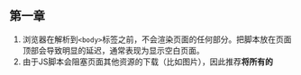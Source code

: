 ## 第一章
1. 浏览器在解析到`<body>`标签之前，不会渲染页面的任何部分。把脚本放在页面顶部会导致明显的延迟，通常表现为显示空白页面。
1. 由于JS脚本会阻塞页面其他资源的下载（比如图片），因此推荐**将所有的<script>标签**尽可能的放到**<body>标签的底部**。
总结：**将脚本放在底部**。
2. 由于每个<script>标签**初始下载**时都会阻塞页面渲染，所以减少页面包含的<script>标签数量有助于改善这一情况。可以通过打包工具来合并为一个JS文件。
3. 下载单个100kb的文件比下载4个25kb的文件更快。**减少页面中外链脚本文件的数量将会改善性能**。
4. 无阻塞脚本的秘诀在于，在页面加载完成后才加载JavaScript代码。在window对象的onload事件触发后再下载脚本。
3. 在<script>标签里使用defer 或者 async 属性。对应的JavaScript文件将在页面解析到`<script>`标签时开始下载，但并不会执行，直到DOM加载完成。
4. 带有defer属性的js文件下载时，不会阻塞浏览器的其他进程。可以并行下载。

## 第二章
1. 如果一个函数引用了三次document，而document是个全局对象。搜索该变量的过程必须遍历整个作用域链，直到最后在全局变量对象中找到。
2. 执行函数时会创建一个成为执行环境（执行上下文）的内部对象。一个执行环境定义了一个函数执行时的环境。函数每次执行时对应的执行环境都是独一无二的，所以多次调用同一个函数就会创建多个执行环境。当函数执行完毕，执行环境就会被销毁。
3. 在执行环境的作用域链中，一个标识符所在的位置越深，他的读写速度也就越慢。因此，局部变量总是最快的。全局变量通常是最慢的，因为全局变量总是存在于作用域链中的最末端。
4. 如果多次访问一个全局对象，可以通过全局变量的引用储存在一个局部变量中。如： `var doc = document`，这样访问全局变量的次数从3次变为1次。而且doc是个局部变量，通过它访问document会更快。
5. 使用闭包也会对性能有影响。闭包是JS最强大的功能之一，它允许函数访问局部作用域之外的数据。
6. 减轻闭包对执行速度的影响：将常用的跨作用于变量储存在局部变量中，然后直接访问局部变量。
7. 通过`hasOwnProperty()`可以判断对象是否包含特定的实例成员。
```
let book = {
    name: 'js'
}

book.hasOwnProperty('name') // true
book.hasOwnProperty('toString') // false
```
8. 要确定对象是否包含特定的属性，可以使用in操作符
```
('name' in book) // true
('toString' in book) // true 因为他即会搜索实例，也会搜索原型
```
9. 搜索实例成员比从字面量或局部变量中读取数据代价更高，再加上便利原型链带来的开销，让性能问题更为严重。
10. 对象成员嵌套得越深，读取速度就会越慢。如  读取loaction.href 比 window.loaction.href  快。
11. 通常来说，在函数中如果要多次读取同一个对象属性，最佳做法是将属性保存到局部变量中。局部变量能够用来代替属性以避免多次查找带来的性能开销。
12. 通过赋值给局部变量的方法不适用于对象的成员方法。因为许多对象方法使用this来判断执行环境，把一个对象方法保存在局部变量会导致this绑定到window，而this值的改变会使得JavaScript引擎无法正确解析它的对象成员，进而导致程序出错。

## 第三章
1. 频繁的访问DOM也会影响性能。访问DOM的次数越多，代码的运行速度越慢。
2. 当页面布局和几何属性发生改变时就需要“重排”。
3. 每次重排都会产生计算消耗，大多数浏览器通过队列化修改并批量执行来优化重排过程。
4. 浏览器需要重排的次数越小，应用程序的响应速度就越快。
5. 如果通过dom改变元素的几何属性（宽高），其他元素的几何属性也会受到影响。浏览器会使渲染树中受到影响的部分失效，并重新构造渲染树。**这个过程称为重排（reflow）**。
6. 完成重排后，浏览器会重新绘制受影响的部分到屏幕中，**这个过程称为重绘（repaint）**。
7. **并不是所有的dom变化都会影响几何属性。例如，改变一个元素的背景色并不会影响它的宽和高。在这种情况下，只会发生一次重绘，因为元素的布局并没有改变**。
8. 重排发生在**页面布局和几何属性改变**时就需要重排。
- 添加或删除可见的DOM元素
- 元素位置改变
- 元素尺寸改变（包括：外边距、内边距、边框厚度、宽度、高度等属性改变。）
- 内容改变，例如：文本改变或图片被另一个不同尺寸的图片替代
- 页面渲染初始化
- 浏览器窗口尺寸改变
9. 当你需要对DOM元素进行一系列操作时，可以通过以下步骤来减少重绘和重排的次数：
    - 使元素脱离文档流
    - 对其应用多重改变
    - 把元素带回文档中

这个过程里会触发两次重排，第一步和第二步。如果你忽略这两步，那么在第二步**所产生的任何修改都会触发一次重排**。
10. 有三种方法可以使dom脱离文档：
- 隐藏元素，应用修改，重新显示
- 使用文档片段在当前DOM之外构建一个子树，再把它拷贝回文档
- 将原始元素拷贝到一个脱离文档的节点中，修改副本，完成后再替换原始元素
11. 在IE中大量：hover会降低性能。
12. 使用事件委托来减少事件处理器的数量。

## 第四章
1. 在大多数变成语言中，代码执行时间大部分消耗在循环中。循环处理是最常见的编程模式之一，也是提升性能必须关注的要点之一。
2. 循环类型包括 for循环、while循环、do-while循环和for-in循环。这些循环当中只有for-in循环比其他几种明显要慢。
3.在循环中，通过定义一个局部变量的`length`属性，这样循环运行前只进行一次属性查找。可以直接读取局部变量。
```
for(let i=0; i<item.length; i++)
写成
for(let i=0, len=item.length; i<len; i++)
```
4. 通过使用倒序循环来提升性能，如：`var i=items.length i--`
5. Duff's Device
```
let i = item.length % 8
while(i) {
    process(item[i--])
}

i = Math.floor(item.length % 8)

whilte(i) {
    process(item[i--])
    process(item[i--])
    process(item[i--])
    process(item[i--])
    process(item[i--])
    process(item[i--])
    process(item[i--])
    process(item[i--])
}
```
5. 事实证明，大多数情况下switch比if-else运行要快，但只有当条件数量很大时才快得明显。
6. 在条件数量较少时使用if-else，而在条件数量较大时使用switch。
7. 优化if-else的方法是确保**最有可能出现的条件放在首位**。if-else中的条件语句应该总是按照从**最大概率到最小概率的顺序排列**，以确保运行速度最快。
8. 优化if-else的另一种方法是使用一系列嵌套的if-else语句。
```
if (value < 6) {
    if (value < 3) {
      if (value === 2) {
        console.log('result2');
      } else if (value === 1) {
        console.log('result1');
      } else {
        console.log('result0');
      }
    } else {
      if (value === 3) {
        console.log('result3');
      } else if (value === 4) {
        console.log('result4');
      } else {
        console.log('result5');
      }
    }
    } else {
    if (value < 8) {
      if (value === 7) {
        console.log('result7');
      } else {
        console.log('result6');
      }
    } else {
      if (value === 8) {
        console.log('result8');
      } else if (value === 9) {
        console.log('result9');
      } else {
        console.log('result10');
      }
    }
}
```
9. 使用**查找表**（**数组**）比if-else和switch更快。优点是不用书写任何条件判断语句，即便候选值数量增加时，也几乎不会产生额外的性能开销。
10. 当单个键和单个值之间存在逻辑映射时，查找表的优势就能体现出来。`switch`语句**更适合于每个键都需要对应一个独特的动作或一系列动作的场合**。
11. JavaScript引擎支持的递归数量与JavaScript调用栈大小直接相关。
12. 最常见的导致栈溢出的原因是**不正确的终止条件**。
13. 字符串合并的方法：
```
The + operator: str = 'a' + 'b' + 'c'
The += operator: str = 'a'
                str += 'b'
                str += 'c'
array.join(): str = ['a', 'b', 'c'].join("")
string.concat(): str = 'a'
                str = str.concat(['a', 'b'])
```
14. `str += 'one' + 'two'`；此代码运行会经历以下几个步骤：
- 在内存中创建一个临时字符串
- 连接后的字符串'onetwo'被赋值给该临时字符串
- 临时字符串与str当前的值连接
- 连接后的值赋值给str
15. 优化上述代码:`str += 'one';str += 'two';`或者`str = str + 'one' + 'two'`。
- 赋值表达式由str作为基础，每次给他附加一个字符串，由左向右依次连接，因此避免使用了**临时字符串**。
- 除IE浏览器外，其他浏览器会尝试为**表达式左侧的字符串分配更多的内存**，然后将第二个字符串拷贝至它的结尾。
16. 在IE7及一下用`join()`可以使用如下优化：**使用一个数组来接收合并的字符串，然后通过`join("")`进行连接。**
17. 正则表达式慢的原因通常是匹配失败的过程慢，而不是匹配成功的过程慢。所以，如果修改一个正则表达式匹配过程变快而失败过程变慢，是一个错误的修改。
18. 一个快速的正则表达式需要：
- 起始标记：`^ $`
- 特定的字符串
- 字符类：`\d [a-z]`等
- 单词边界：`\b`
- 避免：
    - 分组或选择字元开头
    - 类似`one|two`的顶层分支
19. 使用字符集和选项组件来减少对分支的需求：
```
// 替换前   替换后
cat|bat     [cb]at
red|read    rea?d
red|raw     r(?:ed|aw)
(.|\r|\n)   [\s\S]
```


## 第六章
1. **用于执行JavaScript和更新用户界面的进程通常被称为“浏览器UI线程”。UI线程的工作基于一个简单的队列系统，任务会被保存到队列中直到进程空闲。一旦空闲，队列中的下一个任务就被重新提取出来并运行。这些任务要么是运行JavaScript代码，要么是执行UI更新，包括重绘和重排。**
2. 定时器的时间**从代码创建开始时计时**。并在指定时间后**加入任务队列**。
3. 如果执行定时器的函数执行时间较长甚至超过定时器的时间，那么定时器会在函数执行完之后立马执行。
4. 每个定时器的真实延时时间在很大程度上来说取决于具体情况。普遍来讲，最好使用最少25毫秒，因为在小的延时，对大多数UI更新来说不够用。


## 第七章
1. 使用xht时，`POST`和`GET`的对比：
- 对于那些不会改变服务器状态，只会获取数据（幂等行为）的请求，应该使用GET。**经GET请求的数据会被缓存起来，如果需要多次请求同一数据的话，他会有助于提升性能。**
> 幂等行为：若干次请求的副作用与单词请求相同或者根本没有副作用，那么这些请求方法就能够被视作“幂等”的。GET请求对服务器不产生其他副作用，所以具有幂等属性。
- 当请求的URL加上参数的长度接近或超过2048个字符时，才应该用POST获取数据。因为有些浏览器显示URL长度，过长时将会导致请求的URL被截断。
2. 当使用XHR发送数据到服务器时，GET方式会更快。因为对于少量数据而言，一个GET请求往服务器只发送一个数据包。而一个POST请求，至少要发送两个数据包，一个装载头信息，另一个装载POST正文。POST更适合发送大量数据到服务器。
3. 当使用XHR时，JSON数据被当成字符串返回。该字符串紧接着被eval()转换成原生对象。然而，在使用动态脚本注入时，JOSN数据被当成另一个JavaScript文件并作为原生代码执行。为实现这一点，这些数据必须封装在一个回调函数里。这就是所谓的“JSON填充(JSON with padding)”或JSON-P。
4. 最快的Ajax请求就是没有请求。有两种主要的方法可避免发送不必要的请求：
- 在服务端，设置HTTP头信息以确保你的响应会被浏览器缓存
- 在客户端，把获取到的信息储存到本地，从而避免再次请求